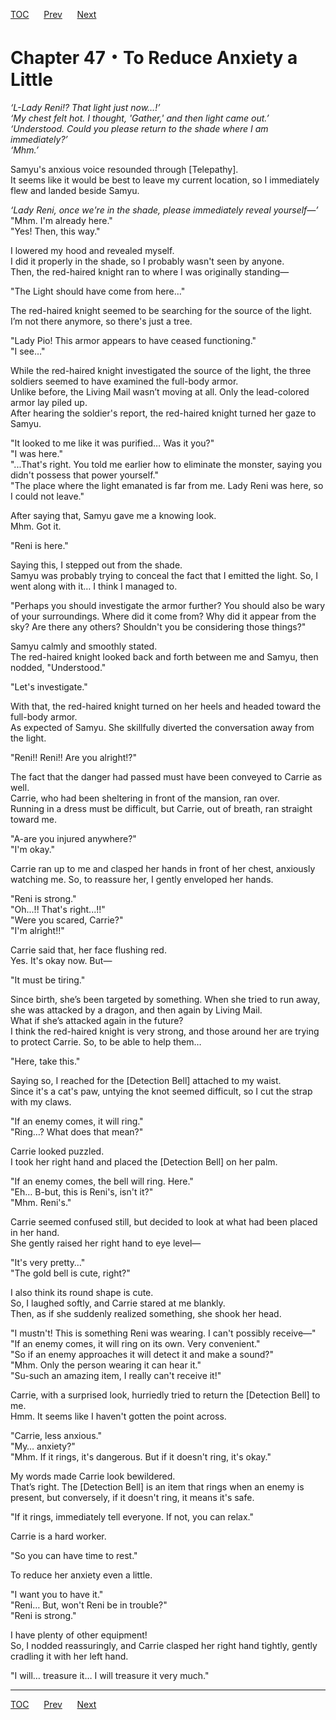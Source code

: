 [TOC](../readme.md)&nbsp;&nbsp;&nbsp;&nbsp;&nbsp;&nbsp;[Prev](Section_0046.md)&nbsp;&nbsp;&nbsp;&nbsp;&nbsp;&nbsp;[Next](Section_0048.md)



# Chapter 47・To Reduce Anxiety a Little

*‘L-Lady Reni!? That light just now…!’*  
*‘My chest felt hot. I thought, 'Gather,' and then light came out.’*  
*‘Understood. Could you please return to the shade where I am
immediately?’*  
*‘Mhm.’*  
  
Samyu's anxious voice resounded through \[Telepathy\].  
It seems like it would be best to leave my current location, so I
immediately flew and landed beside Samyu.  
  
*‘Lady Reni, once we're in the shade, please immediately reveal
yourself—’*  
"Mhm. I'm already here."  
"Yes! Then, this way."  
  
I lowered my hood and revealed myself.  
I did it properly in the shade, so I probably wasn't seen by anyone.  
Then, the red-haired knight ran to where I was originally standing—  
  
"The Light should have come from here…"  
  
The red-haired knight seemed to be searching for the source of the
light.  
I’m not there anymore, so there's just a tree.  
  
"Lady Pio! This armor appears to have ceased functioning."  
"I see…"  
  
While the red-haired knight investigated the source of the light, the
three soldiers seemed to have examined the full-body armor.  
Unlike before, the Living Mail wasn’t moving at all. Only the
lead-colored armor lay piled up.  
After hearing the soldier's report, the red-haired knight turned her
gaze to Samyu.  
  
"It looked to me like it was purified… Was it you?"  
"I was here."  
"...That's right. You told me earlier how to eliminate the monster,
saying you didn't possess that power yourself."  
"The place where the light emanated is far from me. Lady Reni was here,
so I could not leave."  
  
After saying that, Samyu gave me a knowing look.  
Mhm. Got it.  
  
"Reni is here."  
  
Saying this, I stepped out from the shade.  
Samyu was probably trying to conceal the fact that I emitted the light.
So, I went along with it… I think I managed to.  
  
"Perhaps you should investigate the armor further? You should also be
wary of your surroundings. Where did it come from? Why did it appear
from the sky? Are there any others? Shouldn't you be considering those
things?"  
  
Samyu calmly and smoothly stated.  
The red-haired knight looked back and forth between me and Samyu, then
nodded, "Understood."  
  
"Let's investigate."  
  
With that, the red-haired knight turned on her heels and headed toward
the full-body armor.  
As expected of Samyu. She skillfully diverted the conversation away from
the light.  
  
"Reni!! Reni!! Are you alright!?"  
  
The fact that the danger had passed must have been conveyed to Carrie as
well.  
Carrie, who had been sheltering in front of the mansion, ran over.  
Running in a dress must be difficult, but Carrie, out of breath, ran
straight toward me.  
  
"A-are you injured anywhere?"  
"I'm okay."  
  
Carrie ran up to me and clasped her hands in front of her chest,
anxiously watching me. So, to reassure her, I gently enveloped her
hands.  
  
"Reni is strong."  
"Oh...!! That's right...!!"  
"Were you scared, Carrie?"  
"I'm alright!!"  
  
Carrie said that, her face flushing red.  
Yes. It's okay now. But—  
  
"It must be tiring."  
  
Since birth, she’s been targeted by something. When she tried to run
away, she was attacked by a dragon, and then again by Living Mail.  
What if she’s attacked again in the future?  
I think the red-haired knight is very strong, and those around her are
trying to protect Carrie. So, to be able to help them…  
  
"Here, take this."  
  
Saying so, I reached for the \[Detection Bell\] attached to my waist.  
Since it's a cat's paw, untying the knot seemed difficult, so I cut the
strap with my claws.  
  
"If an enemy comes, it will ring."  
"Ring…? What does that mean?"  
  
Carrie looked puzzled.  
I took her right hand and placed the \[Detection Bell\] on her palm.  
  
"If an enemy comes, the bell will ring. Here."  
"Eh… B-but, this is Reni's, isn't it?"  
"Mhm. Reni's."  
  
Carrie seemed confused still, but decided to look at what had been
placed in her hand.  
She gently raised her right hand to eye level—  
  
"It's very pretty…"  
"The gold bell is cute, right?"  
  
I also think its round shape is cute.  
So, I laughed softly, and Carrie stared at me blankly.  
Then, as if she suddenly realized something, she shook her head.  
  
"I mustn't! This is something Reni was wearing. I can't possibly
receive—"  
"If an enemy comes, it will ring on its own. Very convenient."  
"So if an enemy approaches it will detect it and make a sound?"  
"Mhm. Only the person wearing it can hear it."  
"Su-such an amazing item, I really can't receive it!"  
  
Carrie, with a surprised look, hurriedly tried to return the \[Detection
Bell\] to me.  
Hmm. It seems like I haven't gotten the point across.  
  
"Carrie, less anxious."  
"My… anxiety?"  
"Mhm. If it rings, it's dangerous. But if it doesn't ring, it's okay."  
  
My words made Carrie look bewildered.  
That’s right. The \[Detection Bell\] is an item that rings when an enemy
is present, but conversely, if it doesn't ring, it means it's safe.  
  
"If it rings, immediately tell everyone. If not, you can relax."  
  
Carrie is a hard worker.  
  
"So you can have time to rest."  
  
To reduce her anxiety even a little.  
  
"I want you to have it."  
"Reni… But, won't Reni be in trouble?"  
"Reni is strong."  
  
I have plenty of other equipment!  
So, I nodded reassuringly, and Carrie clasped her right hand tightly,
gently cradling it with her left hand.  
  
"I will… treasure it… I will treasure it very much."  
  
  
  


---
[TOC](../readme.md)&nbsp;&nbsp;&nbsp;&nbsp;&nbsp;&nbsp;[Prev](Section_0046.md)&nbsp;&nbsp;&nbsp;&nbsp;&nbsp;&nbsp;[Next](Section_0048.md)

